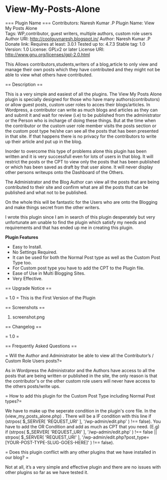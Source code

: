 # View-My-Posts-Alone
=== Plugin Name ===
Contributors: Naresh Kumar .P
Plugin Name: View My Posts Alone       
Tags: WP,contributor, guest writers, multiple authors, custom role users
Author URI: http://coolguynaresh.blogspot.in/
Author: Naresh Kumar .P        
Donate link: 
Requires at least: 3.0.1
Tested up to: 4.7.3
Stable tag: 1.0
Version: 1.0
License: GPLv2 or later
License URI: http://www.gnu.org/licenses/gpl-2.0.html

This Allows contributors,students,writers of a blog,article to only view and manage their own posts which they have contributed and they might not be able to view what others have contributed.

== Description ==

This is a very simple and easiest of all the plugins. The View My Posts Alone plugin is specially designed for those who have many authors(contributors) or allow guest posts, custom user roles to acces their blogs/articles. In Wordpress, a contributor can write as much blogs and articles as they can and submit it and wait for review (i.e) to be published from the administrator or the Person who is incharge of doing these things.  But at the time when the contributor or the custom user role member visits the posts section or the custom post type he/she can see all the posts that has been presented in that site. If that happens there is no privacy for the contributors to write up their article and put up in the blog.

Inorder to overcome this type of problems alone this plugin has been written and it is very successfull even for lots of users in that blog. It will restrict the posts or the CPT to view only the posts that has been published or which has been saved as draft by that user alone. It will never display other persons writeups onto the Dashboard of the Others.

The Administrator and the Blog Author can view all the posts that are being contributed to their site and confirm what are all the posts that can be published  and what not to be published.

On the whole this will be fantastic for the Users who are onto the Blogging and make things secret from the other writers.

I wrote this plugin since I am in search of this plugin desperately but very unfortunate am unable to find the plugin which satisfy my needs and requirements and that has ended up me in creating this plugin.

<strong>Plugin Features</strong><br />

* Easy to Install.
* No Settings Required.
* It can be used for both the Normal Post type as well as the Custom Post Type too.
* For Custom post type you have to add the CPT to the Plugin file.
* Ease of Use in Multi Blogging Sites.
* Very Effective.

== Upgrade Notice ==

= 1.0 =
This is the First Version of the Plugin

== Screenshots ==

1. screenshot.png


== Changelog ==

= 1.0 =

== Frequently Asked Questions ==

= Will the Author and Administrator be able to view all the Contributor’s / Custom Role Users posts?=

As in Wordpress the Administrator and the Authors have access to all the posts that are being written or published in the site, the only reason is that the contributor's or the other custom role users will never have access to the others posts/write ups.

= How to add this plugin for the Custom Post Type including Normal Post types?=

We have to make up the seperate condition in the plugin's core file. In the (view_my_posts_alone.php) . There will be a IF condition with this line if (strpos( $_SERVER[ 'REQUEST_URI' ], '/wp-admin/edit.php' ) !== false). You have to add the OR Condition and add as much as CPT that you need. 
(E.g) if (strpos( $_SERVER[ 'REQUEST_URI' ], '/wp-admin/edit.php' ) !== false || strpos( $_SERVER[ 'REQUEST_URI' ], '/wp-admin/edit.php?post_type=[YOUR-POST-TYPE-SLUG-GOES-HERE]' ) !== false). 

= Does this plugin conflict with any other plugins that we have installed in our blog? =

Not at all, it’s a very simple and effective plugin and there are no issues with other plugins so far as we have tested it.




